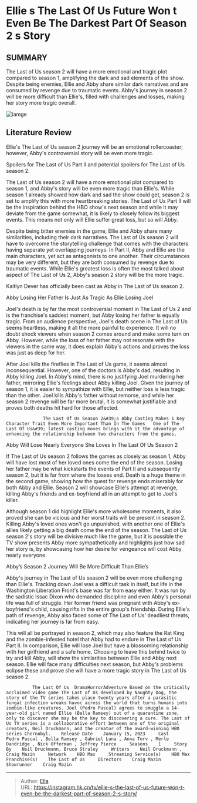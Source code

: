 # Ellie s The Last Of Us Future Won t Even Be The Darkest Part Of Season 2 s Story


## SUMMARY 



  The Last of Us season 2 will have a more emotional and tragic plot compared to season 1, amplifying the dark and sad elements of the show.   Despite being enemies, Ellie and Abby share similar dark narratives and are consumed by revenge due to traumatic events.   Abby&#39;s journey in season 2 will be more difficult than Ellie&#39;s, filled with challenges and losses, making her story more tragic overall.  

![iamge](https://static1.srcdn.com/wordpress/wp-content/uploads/2024/01/abby-from-the-last-of-us-part-2-and-ellie-from-the-last-of-us-season-1.jpg)

## Literature Review

Ellie&#39;s The Last of Us season 2 journey will be an emotional rollercoaster; however, Abby&#39;s controversial story will be even more tragic.




Spoilers for The Last of Us Part II and potential spoilers for The Last of Us season 2.




The Last of Us season 2 will have a more emotional plot compared to season 1, and Abby&#39;s story will be even more tragic than Ellie&#39;s. While season 1 already showed how dark and sad the show could get, season 2 is set to amplify this with more heartbreaking stories. The Last of Us Part II will be the inspiration behind the HBO show&#39;s next season and while it may deviate from the game somewhat, it is likely to closely follow its biggest events. This means not only will Ellie suffer great loss, but so will Abby.

Despite being bitter enemies in the game, Ellie and Abby share many similarities, including their dark narratives. The Last of Us season 2 will have to overcome the storytelling challenge that comes with the characters having separate yet overlapping journeys. In Part II, Abby and Ellie are the main characters, yet act as antagonists to one another. Their circumstances may be very different, but they are both consumed by revenge due to traumatic events. While Ellie&#39;s greatest loss is often the most talked about aspect of The Last of Us 2, Abby&#39;s season 2 story will be the more tragic.






Kaitlyn Dever has officially been cast as Abby in The Last of Us season 2.





 Abby Losing Her Father Is Just As Tragic As Ellie Losing Joel 
          

Joel&#39;s death is by far the most controversial moment in The Last of Us 2 and is the franchise&#39;s saddest moment, but Abby losing her father is equally tragic. From an audience perspective, Joel&#39;s death scene in The Last of Us seems heartless, making it all the more painful to experience. It will no doubt shock viewers when season 2 comes around and make some turn on Abby. However, while the loss of her father may not resonate with the viewers in the same way, it does explain Abby&#39;s actions and proves the loss was just as deep for her.




After Joel kills the fireflies in The Last of Us game, it seems almost inconsequential. However, one of the doctors is Abby&#39;s dad, resulting in Abby killing Joel. In Abby&#39;s mind, there is no justifying Joel murdering her father, mirroring Ellie&#39;s feelings about Abby killing Joel. Given the journey of season 1, it is easier to sympathize with Ellie, but neither loss is less tragic than the other. Joel kills Abby&#39;s father without remorse, and while her season 2 revenge will be far more brutal, it is somewhat justifiable and proves both deaths hit hard for those affected.

                  The Last Of Us Season 2&#39;s Abby Casting Makes 1 Key Character Trait Even More Important Than In The Games   One of The Last Of Us&#39; latest casting moves brings with it the advantage of enhancing the relationship between two characters from the games.   



 Abby Will Lose Nearly Everyone She Loves In The Last Of Us Season 2 
         




If The Last of Us season 2 follows the games as closely as season 1, Abby will have lost most of her loved ones come the end of the season. Losing her father may be what kickstarts the events of Part II and subsequently season 2, but it is far from where the losses end. Death is a huge theme in the second game, showing how the quest for revenge ends miserably for both Abby and Ellie. Season 2 will showcase Ellie&#39;s attempt at revenge, killing Abby&#39;s friends and ex-boyfriend all in an attempt to get to Joel&#39;s killer.

Although season 1 did highlight Ellie&#39;s more wholesome moments, it also proved she can be vicious and her worst traits will be present in season 2. Killing Abby&#39;s loved ones won&#39;t go unpunished, with another one of Ellie&#39;s allies likely getting a big death come the end of the season. The Last of Us season 2&#39;s story will be divisive much like the game, but it is possible the TV show presents Abby more sympathetically and highlights just how sad her story is, by showcasing how her desire for vengeance will cost Abby nearly everyone.






 Abby’s Season 2 Journey Will Be More Difficult Than Ellie’s 
          

Abby&#39;s journey in The Last of Us season 2 will be even more challenging than Ellie&#39;s. Tracking down Joel was a difficult task in itself, but life in the Washington Liberation Front&#39;s base was far from easy either. It was run by the sadistic Issac Dixon who demanded discipline and even Abby&#39;s personal life was full of struggle. Her former friend was pregnant with Abby&#39;s ex-boyfriend&#39;s child, causing rifts in the entire group&#39;s friendship. During Ellie&#39;s path of revenge, Abby also faced some of The Last of Us&#39; deadliest threats, indicating her journey is far from easy.

This will all be portrayed in season 2, which may also feature the Rat King and the zombie-infested hotel that Abby had to endure in The Last of Us Part II. In comparison, Ellie will lose Joel but have a blossoming relationship with her girlfriend and a safe home. Choosing to leave this behind twice to try and kill Abby, will show the similarities between Ellie and Abby next season. Ellie will face many difficulties next season, but Abby&#39;s problems eclipse these and prove she will have a more tragic story in The Last of Us season 2.




              The Last Of Us  DramaHorrorAdventure Based on the critically acclaimed video game The Last of Us developed by Naughty Dog, the story of the TV series takes place twenty years after a parasitic fungal infection wreaks havoc across the world that turns humans into zombie-like creatures. Joel (Pedro Pascal) agrees to smuggle a 14-year-old girl named Ellie (Bella Ramsey) out of a quarantine zone, only to discover she may be the key to discovering a cure. The Last of Us TV series is a collaborative effort between one of the original creators, Neil Druckmann, and the creator of the award-winning HBO series Chernobyl.    Release Date    January 15, 2023     Cast    Pedro Pascal , Bella Ramsey , Gabriel Luna , Anna Torv , Merle Dandridge , Nick Offerman , Jeffrey Pierce     Seasons    1     Story By    Neil Druckmann, Bruce Straley     Writers    Neil Druckmann , Craig Mazin     Network    HBO Max     Streaming Service(s)    HBO Max     Franchise(s)    The Last of Us     Directors    Craig Mazin     Showrunner    Craig Mazin      


---

> Author: [Ella](https://instagram.hk.cn/)  
> URL: https://instagram.hk.cn/tv/ellie-s-the-last-of-us-future-won-t-even-be-the-darkest-part-of-season-2-s-story/  

